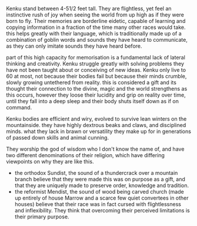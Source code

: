 Kenku stand between 4-51/2 feet tall. They are flightless, yet feel an instinctive rush of joy when seeing the world from up high as if they were born to fly. Their memories are borderline eidetic, capable of learning and copying information in a fraction of the time many other races would take. this helps greatly with their language, which is traditionally made up of a combination of goblin words and sounds they have heard to communicate, as they can only imitate sounds they have heard before.

part of this high capacity for memorisation is a fundamental lack of lateral thinking and creativity. Kenku struggle greatly with solving problems they have not been taught about or conceiving of new ideas.  Kenku only live to 60 at most, not because their bodies fail but because their minds crumble, slowly growing untethered from reality. this is considered a gift and its thought their connection to the divine, magic and the world strengthens as this occurs, however they loose their lucidity and grip on reality over time, until they fall into a deep sleep and their body shuts itself down as if on command.

Kenku bodies are efficient and wiry, evolved to survive lean winters on the mountainside. they have highly dextrous beaks and claws, and disciplined minds. what they lack in brawn or versatility they make up for in generations of passed down skills and animal cunning.

They worship the god of wisdom who I don't know the name of, and have two different denominations of their religion, which have differing viewpoints on why they are like this.
- the orthodox Sundist, the sound of a thundercrack over a mountain branch believe that they were made this was on purpose as a gift, and that they are uniquely made to preserve order, knowledge and tradition.
- the reformist Mendist, the sound of wood being carved church (made up entirely of house Marrow and a scarce few quiet convertees in other houses) believe that their race was in fact cursed with flightlessness and inflexibility. They think that overcoming their perceived limitations is their primary purpose.